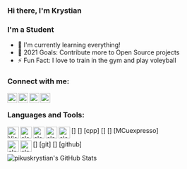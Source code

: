 ### Hi there, I'm Krystian 


### I'm a Student

- 🌱 I'm currently learning everything!
- 🥅 2021 Goals: Contribute more to Open Source projects
- ⚡ Fun Fact: I love to train in the gym and play voleyball




### Connect with me:
[<img align="left" alt="pikuskrystian  | YouTube"  width="22px" src="https://cdn.jsdelivr.net/npm/simple-icons@v3/icons/linkedin.svg" />](https://www.linkedin.com/in/krystian-pikus-531201213/)
[<img align="left" alt="google.com" width="22px" src="https://cdn.jsdelivr.net/npm/simple-icons@v3/icons/gmail.svg" />](mailto:pikuskrystian@gmail.com)

[<img align="left" alt="google.com" width="22px" src="https://cdn.jsdelivr.net/npm/simple-icons@v3/icons/instagram.svg" />](https://www.instagram.com/krystianpikus/)
[<img align="left" alt="google.com" width="22px" src="https://cdn.jsdelivr.net/npm/simple-icons@v3/icons/twitter.svg" />](https://twitter.com/pikuskrystian)




<br/>

### Languages and Tools:

[<img align="left" alt="Visual Studio Code" width="26px" src="https://raw/githubusercontent.com/github/explore/80688e429a7d4ef2fca1e82350fe8e3517d3494d/topics/visual-studio-code/visual-studio-code.png" />](https://code.visualstudio.com/)

[<img align="left" alt="clang" width="26px" src="	https://raw.githubusercontent.com/jmnote/z-icons/master/svg/c.svg"/>]
[<img align="left" alt="clang" width="26px" src="	https://raw.githubusercontent.com/jmnote/z-icons/master/svg/cpp.svg"/>] [cpp]
[<img align="left" alt="clang" width="26px" src="	https://upload.wikimedia.org/wikipedia/commons/thumb/0/0b/Qt_logo_2016.svg/1280px-Qt_logo_2016.svg.png"/>]
[<img align="left" alt="clang" width="26px" src="	https://mcuxpresso.nxp.com/static/icon/icon_ide.png"/>] [MCuexpresso]

[<img align="left" alt="clang" width="26px" src="	https://raw.githubusercontent.com/jmnote/z-icons/master/svg/git.svg"/>] [git]
[<img align="left" alt="clang" width="26px" src="	https://raw.githubusercontent.com/jmnote/z-icons/master/svg/github.svg"/>] [github]



<img align="left" alt="pikuskrystian's GitHub Stats" src="https://github-readme-stats.vercel.app/api?username=pikuskrystian&show_icons=treu&hide_border=true"   />





